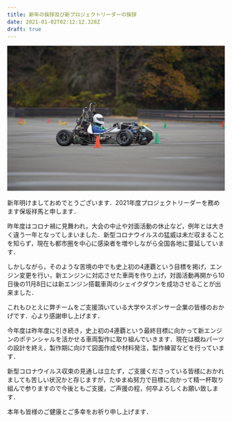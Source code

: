 ```yaml
---
title: 新年の挨拶及び新プロジェクトリーダーの挨拶
date: 2021-01-02T02:12:12.328Z
draft: true
---
```

![](dsc00336.jpg)

新年明けましておめでとうございます．2021年度プロジェクトリーダーを務めます保坂祥馬と申します．

昨年度はコロナ禍に見舞われ，大会の中止や対面活動の休止など，例年とは大きく違う一年となってしまいました．新型コロナウイルスの猛威は未だ収まることを知らず，現在も都市圏を中心に感染者を増やしながら全国各地に蔓延しています．

しかしながら，そのような苦境の中でも史上初の4連覇という目標を掲げ，エンジン変更を行い，新エンジンに対応させた車両を作り上げ，対面活動再開から10日後の11月8日には新エンジン搭載車両のシェイクダウンを成功させることが出来ました．

これもひとえに弊チームをご支援頂いている大学やスポンサー企業の皆様のおかげです．心より感謝申し上げます．

今年度は昨年度に引き続き，史上初の4連覇という最終目標に向かって新エンジンのポテンシャルを活かせる車両製作に取り組んでいきます．現在は概ねパーツの設計を終え，製作期に向けて図面作成や材料発注，製作練習などを行っています．

新型コロナウイルス収束の見通しは立たず，ご支援くださっている皆様におかれましても苦しい状況かと存じますが，たゆまぬ努力で目標に向かって精一杯取り組んで参りますので今後ともご支援，ご声援の程，何卒よろしくお願い致します．

本年も皆様のご健康とご多幸をお祈り申し上げます．
